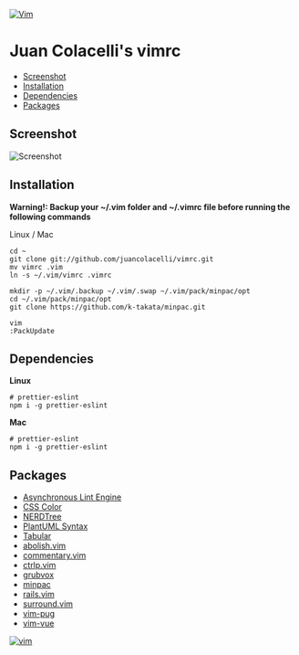 [![Vim](https://www.vim.org/images/vim_editor.gif)](https://www.vim.org)

Juan Colacelli's vimrc
===

- [Screenshot](#screenshot)
- [Installation](#installation)
- [Dependencies](#dependencies)
- [Packages](#packages)

Screenshot
---

![Screenshot](https://i.imgur.com/qcdhmoX.png)

Installation
---

**Warning!: Backup your ~/.vim folder and ~/.vimrc file before running the following commands**

Linux / Mac

    cd ~
    git clone git://github.com/juancolacelli/vimrc.git
    mv vimrc .vim
    ln -s ~/.vim/vimrc .vimrc

    mkdir -p ~/.vim/.backup ~/.vim/.swap ~/.vim/pack/minpac/opt
    cd ~/.vim/pack/minpac/opt
    git clone https://github.com/k-takata/minpac.git

    vim
    :PackUpdate

Dependencies
---

**Linux**

    # prettier-eslint
    npm i -g prettier-eslint

**Mac**

    # prettier-eslint
    npm i -g prettier-eslint

Packages
---

- [Asynchronous Lint Engine](https://github.com/w0rp/ale)
- [CSS Color](https://github.com/ap/vim-css-color)
- [NERDTree](https://github.com/scrooloose/nerdtree)
- [PlantUML Syntax](https://github.com/aklt/plantuml-syntax)
- [Tabular](https://github.com/godlygeek/tabular)
- [abolish.vim](https://github.com/tpope/vim-abolish)
- [commentary.vim](https://github.com/tpope/vim-commentary)
- [ctrlp.vim](https://github.com/ctrlpvim/ctrlp)
- [grubvox](https://github.com/morhetz/gruvbox)
- [minpac](https://github.com/Shougok-takata/minpac)
- [rails.vim](https://github.com/tpope/rails.vim)
- [surround.vim](https://github.com/tpope/vim-surround)
- [vim-pug](https://github.com/digitaltoad/vim-pug)
- [vim-vue](https://github.com/posva/vim-vue)

[![vim](https://www.vim.org/images/vim_created.gif)](https://www.vim.org)
